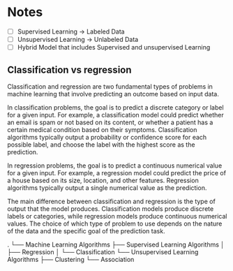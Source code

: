 # Notes

- [ ] Supervised Learning -> Labeled Data
- [ ] Unsupervised Learning -> Unlabeled Data 
- [ ] Hybrid Model that includes Supervised and unsupervised Learning

## Classification vs regression

Classification and regression are two fundamental types of problems in machine learning that involve predicting an outcome based on input data.

In classification problems, the goal is to predict a discrete category or label for a given input. For example, a classification model could predict whether an email is spam or not based on its content, or whether a patient has a certain medical condition based on their symptoms. Classification algorithms typically output a probability or confidence score for each possible label, and choose the label with the highest score as the prediction.

In regression problems, the goal is to predict a continuous numerical value for a given input. For example, a regression model could predict the price of a house based on its size, location, and other features. Regression algorithms typically output a single numerical value as the prediction.

The main difference between classification and regression is the type of output that the model produces. Classification models produce discrete labels or categories, while regression models produce continuous numerical values. The choice of which type of problem to use depends on the nature of the data and the specific goal of the prediction task.

.
└── Machine Learning Algorithms
    ├── Supervised Learning Algorithms
    │   ├── Regression
    │   └── Classification
    └── Unsupervised Learning Algorithms
        ├── Clustering
        └── Association
